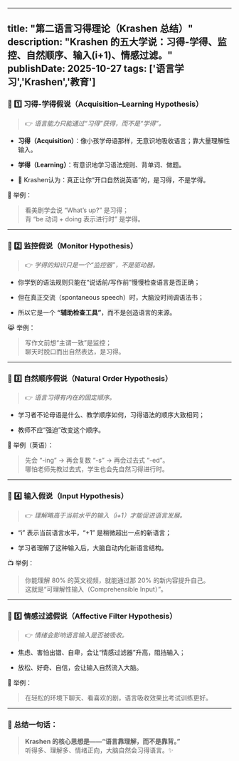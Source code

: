 
---
title: "第二语言习得理论（Krashen 总结）"
description: "Krashen 的五大学说：习得-学得、监控、自然顺序、输入(i+1)、情感过滤。"
publishDate: 2025-10-27
tags: ['语言学习','Krashen','教育']
---

### 🧩 1️⃣ **习得-学得假说（Acquisition–Learning Hypothesis）**

> 👉 _语言能力只能通过“习得”获得，而不是“学得”。_

- **习得（Acquisition）**：像小孩学母语那样，无意识地吸收语言；靠大量理解性输入。
    
- **学得（Learning）**：有意识地学习语法规则、背单词、做题。
    
- 💬 Krashen认为：真正让你“开口自然说英语”的，是习得，不是学得。
    

🧠 举例：

> 看美剧学会说 “What’s up?” 是习得；  
> 背 “be 动词 + doing 表示进行时” 是学得。

---

### 🧭 2️⃣ **监控假说（Monitor Hypothesis）**

> 👉 _学得的知识只是一个“监控器”，不是驱动器。_

- 你学到的语法规则只能在“说话前/写作前”慢慢检查语言是否正确；
    
- 但在真正交流（spontaneous speech）时，大脑没时间调语法书；
    
- 所以它是一个 **“辅助检查工具”**，而不是创造语言的来源。
    

😹 举例：

> 写作文前想“主谓一致”是监控；  
> 聊天时脱口而出自然表达，是习得。

---

### 🧮 3️⃣ **自然顺序假说（Natural Order Hypothesis）**

> 👉 _语言习得有内在的固定顺序。_

- 学习者不论母语是什么、教学顺序如何，习得语法的顺序大致相同；
    
- 教师不应“强迫”改变这个顺序。
    

🌱 举例（英语）：

> 先会 “-ing” → 再会复数 “-s” → 再会过去式 “-ed”。  
> 哪怕老师先教过去式，学生也会先自然习得进行时。

---

### 🌊 4️⃣ **输入假说（Input Hypothesis）**

> 👉 _理解略高于当前水平的输入（i+1）才能促进语言发展。_

- “i” 表示当前语言水平，“+1” 是稍微超出一点的新语言；
    
- 学习者理解了这种输入后，大脑自动内化新语言结构。
    

📺 举例：

> 你能理解 80% 的英文视频，就能通过那 20% 的新内容提升自己。  
> 这就是“可理解性输入（Comprehensible Input）”。

---

### 💖 5️⃣ **情感过滤假说（Affective Filter Hypothesis）**

> 👉 _情绪会影响语言输入是否被吸收。_

- 焦虑、害怕出错、自卑，会让“情感过滤器”升高，阻挡输入；
    
- 放松、好奇、自信，会让输入自然流入大脑。
    

🌈 举例：

> 在轻松的环境下聊天、看喜欢的剧，语言吸收效果比考试训练更好。

---

### 🐾 总结一句话：

> **Krashen 的核心思想是——“语言靠理解，而不是靠背。”**  
> 听得多、理解多、情绪正向，大脑自然会习得语言。✨
